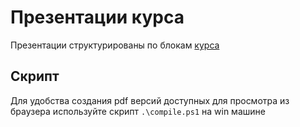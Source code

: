 # Презентации курса

Презентации структурированы по блокам [курса](https://stepik.org/edit-lesson/1380079/step/1)

## Скрипт

Для удобства создания pdf версий доступных для просмотра из браузера используйте скрипт `.\compile.ps1` на win машине